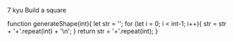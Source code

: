 7 kyu
Build a square

function generateShape(int){
let str = '';
  for (let i = 0; i < int-1; i++){
   str = str + '+'.repeat(int) + '\n';
  }
  return str + '+'.repeat(int);
}

